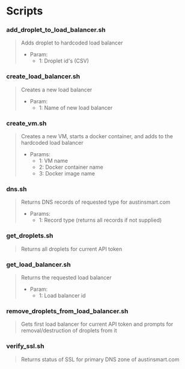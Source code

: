 # Scripts

### add_droplet_to_load_balancer.sh

>Adds droplet to hardcoded load balancer
>  * Param: 
>    * 1: Droplet id's (CSV)


### create_load_balancer.sh

>Creates a new load balancer
>  * Param: 
>    * 1: Name of new load balancer
  
### create_vm.sh

>Creates a new VM, starts a docker container, and adds to the hardcoded load balancer
>  * Params:   
>    * 1: VM name 
>    * 2: Docker container name
>    * 3: Docker image name
    
### dns.sh

>Returns DNS records of requested type for austinsmart.com
>  *  Params:
>     * 1: Record type (returns all records if not supplied)

### get_droplets.sh

>Returns all droplets for current API token

### get_load_balancer.sh

>Returns the requested load balancer
>   * Param:
>     * 1: Load balancer id
    
### remove_droplets_from_load_balancer.sh

>Gets first load balancer for current API token and prompts for removal/destruction of droplets from it

### verify_ssl.sh

>Returns status of SSL for primary DNS zone of austinsmart.com


